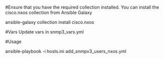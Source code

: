 #Ensure that you have the required collection installed. You can install the cisco.nxos collection from Ansible Galaxy

ansible-galaxy collection install cisco.nxos

#Vars
Update vars in snmp3_vars.yml 

#Usage

ansible-playbook -i hosts.ini add_snmpv3_users_nxos.yml

